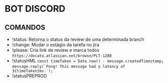 # BOT DISCORD

## COMANDOS
* !status:
    Retorna o status da review de uma determinada branch
* !change:
    Mudar o estágio da tarefa no jira
* !please:
    Cria link de review e marca todos
    ```https://docato.atlassian.net/browse/PLT-1288```
* !statusHML
    ```const timeTaken = Date.now() - message.createdTimestamp;```
    ```message.reply(`Pong! This message had a latency of ${timeTaken}ms.`);```
* !statusPREPROD